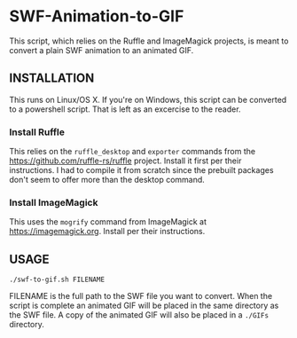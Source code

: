 # SWF-Animation-to-GIF
This script, which relies on the Ruffle and ImageMagick projects, is meant to convert a plain SWF animation to an animated GIF.

## INSTALLATION
This runs on Linux/OS X. If you're on Windows, this script can be converted to a powershell script. That is left as an excercise to the reader.

### Install Ruffle
This relies on the `ruffle_desktop` and `exporter` commands from the https://github.com/ruffle-rs/ruffle project. Install it first per their instructions. I had to compile it from scratch since the prebuilt packages don't seem to offer more than the desktop command.

### Install ImageMagick
This uses the `mogrify` command from ImageMagick at https://imagemagick.org. Install per their instructions.

## USAGE
`./swf-to-gif.sh FILENAME`

FILENAME is the full path to the SWF file you want to convert. When the script is complete an animated GIF will be placed in the same directory as the SWF file. A copy of the animated GIF will also be placed in a `./GIFs` directory.

